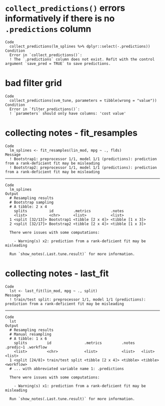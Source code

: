 # `collect_predictions()` errors informatively if there is no `.predictions` column

    Code
      collect_predictions(lm_splines %>% dplyr::select(-.predictions))
    Condition
      Error in `collect_predictions()`:
      ! The `.predictions` column does not exist. Refit with the control argument `save_pred = TRUE` to save predictions.

# bad filter grid

    Code
      collect_predictions(svm_tune, parameters = tibble(wrong = "value"))
    Condition
      Error in `filter_predictions()`:
      ! `parameters` should only have columns: 'cost value'

# collecting notes - fit_resamples

    Code
      lm_splines <- fit_resamples(lin_mod, mpg ~ ., flds)
    Message
      ! Bootstrap1: preprocessor 1/1, model 1/1 (predictions): prediction from a rank-deficient fit may be misleading
      ! Bootstrap2: preprocessor 1/1, model 1/1 (predictions): prediction from a rank-deficient fit may be misleading

---

    Code
      lm_splines
    Output
      # Resampling results
      # Bootstrap sampling 
      # A tibble: 2 x 4
        splits          id         .metrics         .notes          
        <list>          <chr>      <list>           <list>          
      1 <split [32/13]> Bootstrap1 <tibble [2 x 4]> <tibble [1 x 3]>
      2 <split [32/17]> Bootstrap2 <tibble [2 x 4]> <tibble [1 x 3]>
      
      There were issues with some computations:
      
        - Warning(s) x2: prediction from a rank-deficient fit may be misleading
      
      Run `show_notes(.Last.tune.result)` for more information.

# collecting notes - last_fit

    Code
      lst <- last_fit(lin_mod, mpg ~ ., split)
    Message
      ! train/test split: preprocessor 1/1, model 1/1 (predictions): prediction from a rank-deficient fit may be misleading

---

    Code
      lst
    Output
      # Resampling results
      # Manual resampling 
      # A tibble: 1 x 6
        splits         id               .metrics         .notes   .predic~1 .workflow 
        <list>         <chr>            <list>           <list>   <list>    <list>    
      1 <split [24/8]> train/test split <tibble [2 x 4]> <tibble> <tibble>  <workflow>
      # ... with abbreviated variable name 1: .predictions
      
      There were issues with some computations:
      
        - Warning(s) x1: prediction from a rank-deficient fit may be misleading
      
      Run `show_notes(.Last.tune.result)` for more information.

